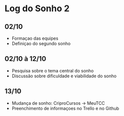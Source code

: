 # Log do Sonho 2

## 02/10
- Formaçao das equipes
- Definiçao do segundo sonho

## 02/10 à 12/10
- Pesquisa sobre o tema central do sonho 
- Discussão sobre dificuldade e viabilidade do sonho

## 13/10
- Mudança de sonho: CriproCursos -> MeuTCC
- Preenchimento de informaçoes no Trello e no Github
